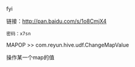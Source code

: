 fyi

链接：http://pan.baidu.com/s/1o8CmjX4 
```
密码：x7sn
```
MAPOP  >> com.reyun.hive.udf.ChangeMapValue

操作某一个map的值
